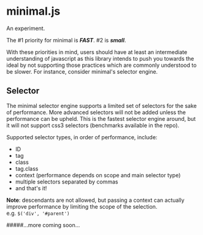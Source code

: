 minimal.js
================

An experiment.

The #1 priority for minimal is ***FAST***.  #2 is ***small***.

With these priorities in mind, users should have at least an intermediate understanding of javascript as this library intends to push you towards the ideal by not supporting those practices which are commonly understood to be slower.  For instance, consider minimal's selector engine.


## Selector

The minimal selector engine supports a limited set of selectors for the sake of performance. More advanced selectors will not be added unless the performance can be upheld. This is the fastest selector engine around, but it will not support css3 selectors (benchmarks available in the repo).

Supported selector types, in order of performance, include:

- ID
- tag
- class
- tag.class
- context (performance depends on scope and main selector type)
- multiple selectors separated by commas
- and that's it!

**Note**: descendants are not allowed, but passing a context can actually improve performance by limiting the scope of the selection.<br>
e.g. `$('div', '#parent')`

#####...more coming soon...